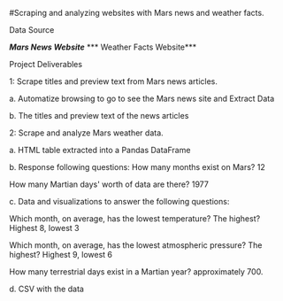 
#Scraping and analyzing websites with Mars news and weather facts.

Data Source

***Mars News Website***
*** Weather Facts Website***


Project Deliverables

1: Scrape titles and preview text from Mars news articles.

a. Automatize browsing to go to see the Mars news site and Extract Data

b. The titles and preview text of the news articles

2: Scrape and analyze Mars weather data.

a. HTML table extracted into a Pandas DataFrame

b. Response  following questions:
How many months exist on Mars? 12

How many Martian days' worth of data are there? 1977

c. Data and visualizations to answer the following questions:

Which month, on average, has the lowest temperature? The highest? Highest 8, lowest 3

Which month, on average, has the lowest atmospheric pressure? The highest? Highest 9, lowest 6

How many terrestrial days exist in a Martian year? approximately 700.

d. CSV with the data
